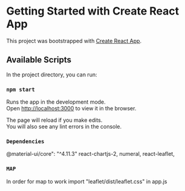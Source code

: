 # Getting Started with Create React App

This project was bootstrapped with [Create React App](https://github.com/facebook/create-react-app).

## Available Scripts

In the project directory, you can run:

### `npm start`

Runs the app in the development mode.\
Open [http://localhost:3000](http://localhost:3000) to view it in the browser.

The page will reload if you make edits.\
You will also see any lint errors in the console.

### `Dependencies`

@material-ui/core": "^4.11.3"
react-chartjs-2,
numeral,
react-leaflet,

### `MAP`

In order for map to work import "leaflet/dist/leaflet.css" in app.js

